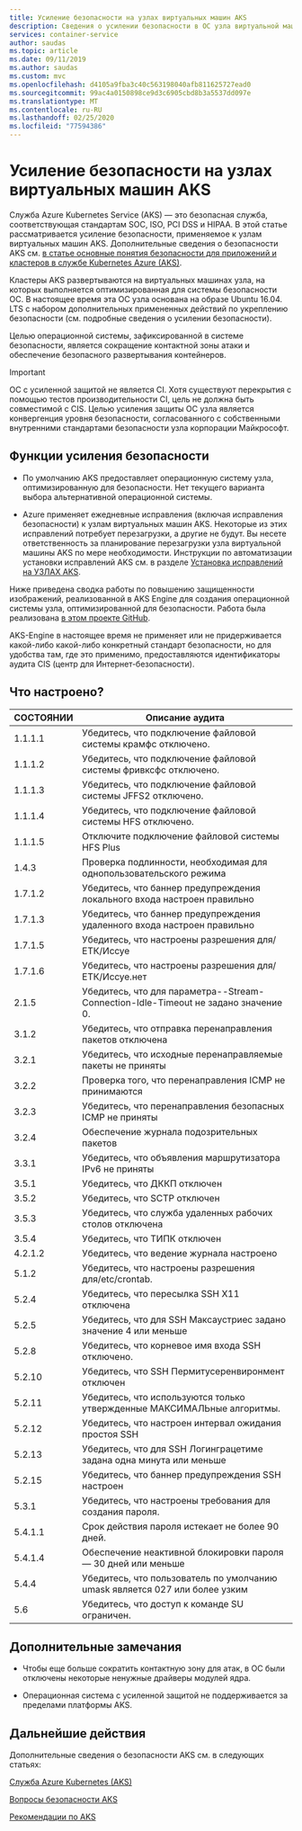 ```yaml
---
title: Усиление безопасности на узлах виртуальных машин AKS
description: Сведения о усилении безопасности в ОС узла виртуальной машины AKS
services: container-service
author: saudas
ms.topic: article
ms.date: 09/11/2019
ms.author: saudas
ms.custom: mvc
ms.openlocfilehash: d4105a9fba3c40c563198040afb811625727ead0
ms.sourcegitcommit: 99ac4a0150898ce9d3c6905cbd8b3a5537dd097e
ms.translationtype: MT
ms.contentlocale: ru-RU
ms.lasthandoff: 02/25/2020
ms.locfileid: "77594386"
---
```

# <a name="security-hardening-in-aks-virtual-machine-hosts"></a>Усиление безопасности на узлах виртуальных машин AKS 

Служба Azure Kubernetes Service (AKS) — это безопасная служба, соответствующая стандартам SOC, ISO, PCI DSS и HIPAA. В этой статье рассматривается усиление безопасности, применяемое к узлам виртуальных машин AKS. Дополнительные сведения о безопасности AKS см. [в статье основные понятия безопасности для приложений и кластеров в службе Kubernetes Azure (AKS)](https://docs.microsoft.com/azure/aks/concepts-security).

Кластеры AKS развертываются на виртуальных машинах узла, на которых выполняется оптимизированная для системы безопасности ОС. В настоящее время эта ОС узла основана на образе Ubuntu 16.04. LTS с набором дополнительных примененных действий по укреплению безопасности (см. подробные сведения о усилении безопасности).   

Целью операционной системы, зафиксированной в системе безопасности, является сокращение контактной зоны атаки и обеспечение безопасного развертывания контейнеров. 

> [!Important]
> ОС с усиленной защитой не является CI. Хотя существуют перекрытия с помощью тестов производительности CI, цель не должна быть совместимой с CIS. Целью усиления защиты ОС узла является конвергенция уровня безопасности, согласованного с собственными внутренними стандартами безопасности узла корпорации Майкрософт. 

## <a name="security-hardening-features"></a>Функции усиления безопасности 

* По умолчанию AKS предоставляет операционную систему узла, оптимизированную для безопасности. Нет текущего варианта выбора альтернативной операционной системы. 

* Azure применяет ежедневные исправления (включая исправления безопасности) к узлам виртуальных машин AKS. Некоторые из этих исправлений потребует перезагрузки, а другие не будут. Вы несете ответственность за планирование перезагрузки узла виртуальной машины AKS по мере необходимости. Инструкции по автоматизации установки исправлений AKS см. в разделе [Установка исправлений на УЗЛАХ AKS](https://docs.microsoft.com/azure/aks/node-updates-kured).

Ниже приведена сводка работы по повышению защищенности изображений, реализованной в AKS Engine для создания операционной системы узла, оптимизированной для безопасности. Работа была реализована [в этом проекте GitHub](https://github.com/Azure/aks-engine/projects/7).  

AKS-Engine в настоящее время не применяет или не придерживается какой-либо какой-либо конкретный стандарт безопасности, но для удобства там, где это применимо, предоставляются идентификаторы аудита CIS (центр для Интернет-безопасности). 

## <a name="whats-configured"></a>Что настроено?

| СОСТОЯНИИ  | Описание аудита| 
|---|---|
| 1.1.1.1 |Убедитесь, что подключение файловой системы крамфс отключено.|
| 1.1.1.2 |Убедитесь, что подключение файловой системы фривксфс отключено.|
| 1.1.1.3 |Убедитесь, что подключение файловой системы JFFS2 отключено.|
| 1.1.1.4 |Убедитесь, что подключение файловой системы HFS отключено.|
| 1.1.1.5 |Отключите подключение файловой системы HFS Plus|
|1.4.3 |Проверка подлинности, необходимая для однопользовательского режима |
|1.7.1.2 |Убедитесь, что баннер предупреждения локального входа настроен правильно |
|1.7.1.3 |Убедитесь, что баннер предупреждения удаленного входа настроен правильно |
|1.7.1.5 |Убедитесь, что настроены разрешения для/ЕТК/Иссуе |
|1.7.1.6 |Убедитесь, что настроены разрешения для/ЕТК/Иссуе.нет |
|2.1.5 |Убедитесь, что для параметра--Stream-Connection-Idle-Timeout не задано значение 0. |
|3.1.2 |Убедитесь, что отправка перенаправления пакетов отключена |
|3.2.1 |Убедитесь, что исходные перенаправляемые пакеты не приняты |
|3.2.2 |Проверка того, что перенаправления ICMP не принимаются |
|3.2.3 |Убедитесь, что перенаправления безопасных ICMP не приняты |
|3.2.4 |Обеспечение журнала подозрительных пакетов |
|3.3.1 |Убедитесь, что объявления маршрутизатора IPv6 не приняты |
|3.5.1 |Убедитесь, что ДККП отключен |
|3.5.2 |Убедитесь, что SCTP отключен |
|3.5.3 |Убедитесь, что служба удаленных рабочих столов отключена |
|3.5.4 |Убедитесь, что ТИПК отключен |
|4.2.1.2 |Убедитесь, что ведение журнала настроено |
|5.1.2 |Убедитесь, что настроены разрешения для/etc/crontab. |
|5.2.4 |Убедитесь, что пересылка SSH X11 отключена |
|5.2.5 |Убедитесь, что для SSH Максаустриес задано значение 4 или меньше |
|5.2.8 |Убедитесь, что корневое имя входа SSH отключено. |
|5.2.10 |Убедитесь, что SSH Пермитусеренвиронмент отключен |
|5.2.11 |Убедитесь, что используются только утвержденные МАКСИМАЛЬные алгоритмы. |
|5.2.12 |Убедитесь, что настроен интервал ожидания простоя SSH |
|5.2.13 |Убедитесь, что для SSH Логинграцетиме задана одна минута или меньше |
|5.2.15 |Убедитесь, что баннер предупреждения SSH настроен |
|5.3.1 |Убедитесь, что настроены требования для создания пароля. |
|5.4.1.1 |Срок действия пароля истекает не более 90 дней. |
|5.4.1.4 |Обеспечение неактивной блокировки пароля — 30 дней или меньше |
|5.4.4 |Убедитесь, что пользователь по умолчанию umask является 027 или более узким |
|5.6 |Убедитесь, что доступ к команде SU ограничен.|

## <a name="additional-notes"></a>Дополнительные замечания
 
* Чтобы еще больше сократить контактную зону для атак, в ОС были отключены некоторые ненужные драйверы модулей ядра. 

* Операционная система с усиленной защитой не поддерживается за пределами платформы AKS. 

## <a name="next-steps"></a>Дальнейшие действия  

Дополнительные сведения о безопасности AKS см. в следующих статьях: 

[Служба Azure Kubernetes (AKS)](https://docs.microsoft.com/azure/aks/intro-kubernetes)

[Вопросы безопасности AKS](https://docs.microsoft.com/azure/aks/concepts-security)

[Рекомендации по AKS](https://docs.microsoft.com/azure/aks/best-practices)
